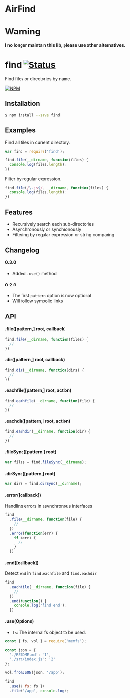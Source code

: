 # AirFind
# Warning

**I no longer maintain this lib, please use other alternatives.**

# find [![Status](https://travis-ci.org/yuanchuan/find.svg?branch=master)](https://travis-ci.org/yuanchuan/find "See test builds")

Find files or directories by name.

[![NPM](https://nodei.co/npm/find.png?downloads=true&downloadRank=true&stars=true)](https://nodei.co/npm/find/)


## Installation

```bash
$ npm install --save find
```

## Examples

Find all files in current directory.

```javascript
var find = require('find');

find.file(__dirname, function(files) {
  console.log(files.length);
})
```

Filter by regular expression.

```javascript
find.file(/\.js$/, __dirname, function(files) {
  console.log(files.length);
})
```

## Features
  * Recursively search each sub-directories
  * Asynchronously or synchronously
  * Filtering by regular expression or string comparing

## Changelog
#### 0.3.0
  * Added `.use()` method

#### 0.2.0
  * The first `pattern` option is now optional
  * Will follow symbolic links


## API

#### .file([pattern,] root, callback)

```javascript
find.file(__dirname, function(files) {
  //
})
```

#### .dir([pattern,] root, callback)
```javascript
find.dir(__dirname, function(dirs) {
  //
})
```


#### .eachfile([pattern,] root, action)

```javascript
find.eachfile(__dirname, function(file) {
  //
})
```

#### .eachdir([pattern,] root, action)

```javascript
find.eachdir(__dirname, function(dir) {
  //
})
```

#### .fileSync([pattern,] root)
```javascript
var files = find.fileSync(__dirname);
```

#### .dirSync([pattern,] root)
```javascript
var dirs = find.dirSync(__dirname);
```

#### .error([callback])

Handling errors in asynchronous interfaces

```javascript
find
  .file(__dirname, function(file) {
    //
  })
  .error(function(err) {
    if (err) {
      //
    }
  })
```

#### .end([callback])

Detect `end` in `find.eachfile` and `find.eachdir`

```javascript
find
  .eachfile(__dirname, function(file) {
    //
  })
  .end(function() {
    console.log('find end');
  })
```

#### .use(Options)
  * `fs`: The internal fs object to be used.

```javascript
const { fs, vol } = require('memfs');

const json = {
  './README.md': '1',
  './src/index.js': '2'
};

vol.fromJSON(json, '/app');

find
  .use({ fs: fs })
  .file('/app', console.log);
```
